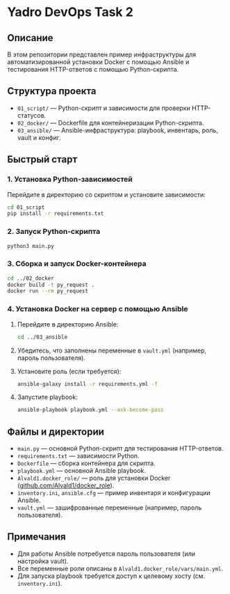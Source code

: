 # Yadro DevOps Task 2

## Описание

В этом репозитории представлен пример инфраструктуры для автоматизированной установки Docker с помощью Ansible и тестирования HTTP-ответов с помощью Python-скрипта.

## Структура проекта

- `01_script/` — Python-скрипт и зависимости для проверки HTTP-статусов.
- `02_docker/` — Dockerfile для контейнеризации Python-скрипта.
- `03_ansible/` — Ansible-инфраструктура: playbook, инвентарь, роль, vault и конфиг.

## Быстрый старт

### 1. Установка Python-зависимостей

Перейдите в директорию со скриптом и установите зависимости:

```bash
cd 01_script
pip install -r requirements.txt
```

### 2. Запуск Python-скрипта

```bash
python3 main.py
```

### 3. Сборка и запуск Docker-контейнера

```bash
cd ../02_docker
docker build -t py_request .
docker run --rm py_request
```

### 4. Установка Docker на сервер с помощью Ansible

1. Перейдите в директорию Ansible:

    ```bash
    cd ../03_ansible
    ```

2. Убедитесь, что заполнены переменные в `vault.yml` (например, пароль пользователя).

3. Установите роль (если требуется):

    ```bash
    ansible-galaxy install -r requirements.yml -f
    ```

4. Запустите playbook:

    ```bash
    ansible-playbook playbook.yml --ask-become-pass
    ```

## Файлы и директории

- `main.py` — основной Python-скрипт для тестирования HTTP-ответов.
- `requirements.txt` — зависимости Python.
- `Dockerfile` — сборка контейнера для скрипта.
- `playbook.yml` — основной Ansible playbook.
- `Alvald1.docker_role/` — роль для установки Docker ([github.com/Alvald1/docker_role](https://github.com/Alvald1/docker_role)).
- `inventory.ini`, `ansible.cfg` — пример инвентаря и конфигурации Ansible.
- `vault.yml` — зашифрованные переменные (например, пароль пользователя).

## Примечания

- Для работы Ansible потребуется пароль пользователя (или настройка vault).
- Все переменные роли описаны в `Alvald1.docker_role/vars/main.yml`.
- Для запуска playbook требуется доступ к целевому хосту (см. `inventory.ini`).
